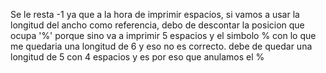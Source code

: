 Se le resta -1 ya que a la hora de imprimir espacios, si vamos a usar la longitud del ancho como referencia, debo de descontar la posicion que ocupa '%' porque sino va a imprimir 5 espacios y el simbolo % con lo que me quedaria una longitud de 6 y eso no es correcto. debe de quedar una longitud de 5 con 4 espacios y es por eso que anulamos el %
